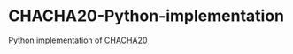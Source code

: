 # CHACHA20-Python-implementation
Python implementation of <a href="https://datatracker.ietf.org/doc/html/rfc8439" target="_blank">CHACHA20</a>

